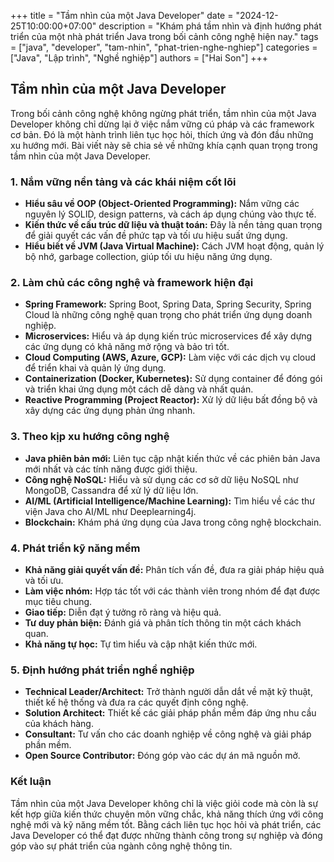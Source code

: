 +++
title = "Tầm nhìn của một Java Developer"
date = "2024-12-25T10:00:00+07:00"
description = "Khám phá tầm nhìn và định hướng phát triển của một nhà phát triển Java trong bối cảnh công nghệ hiện nay."
tags = ["java", "developer", "tam-nhin", "phat-trien-nghe-nghiep"]
categories = ["Java", "Lập trình", "Nghề nghiệp"]
authors = ["Hai Son"]
+++

## Tầm nhìn của một Java Developer

Trong bối cảnh công nghệ không ngừng phát triển, tầm nhìn của một Java Developer không chỉ dừng lại ở việc nắm vững cú pháp và các framework cơ bản. Đó là một hành trình liên tục học hỏi, thích ứng và đón đầu những xu hướng mới. Bài viết này sẽ chia sẻ về những khía cạnh quan trọng trong tầm nhìn của một Java Developer.

### 1. Nắm vững nền tảng và các khái niệm cốt lõi

*   **Hiểu sâu về OOP (Object-Oriented Programming):** Nắm vững các nguyên lý SOLID, design patterns, và cách áp dụng chúng vào thực tế.
*   **Kiến thức về cấu trúc dữ liệu và thuật toán:** Đây là nền tảng quan trọng để giải quyết các vấn đề phức tạp và tối ưu hiệu suất ứng dụng.
*   **Hiểu biết về JVM (Java Virtual Machine):** Cách JVM hoạt động, quản lý bộ nhớ, garbage collection, giúp tối ưu hiệu năng ứng dụng.

### 2. Làm chủ các công nghệ và framework hiện đại

*   **Spring Framework:** Spring Boot, Spring Data, Spring Security, Spring Cloud là những công nghệ quan trọng cho phát triển ứng dụng doanh nghiệp.
*   **Microservices:** Hiểu và áp dụng kiến trúc microservices để xây dựng các ứng dụng có khả năng mở rộng và bảo trì tốt.
*   **Cloud Computing (AWS, Azure, GCP):** Làm việc với các dịch vụ cloud để triển khai và quản lý ứng dụng.
*   **Containerization (Docker, Kubernetes):** Sử dụng container để đóng gói và triển khai ứng dụng một cách dễ dàng và nhất quán.
*   **Reactive Programming (Project Reactor):** Xử lý dữ liệu bất đồng bộ và xây dựng các ứng dụng phản ứng nhanh.

### 3. Theo kịp xu hướng công nghệ

*   **Java phiên bản mới:** Liên tục cập nhật kiến thức về các phiên bản Java mới nhất và các tính năng được giới thiệu.
*   **Công nghệ NoSQL:** Hiểu và sử dụng các cơ sở dữ liệu NoSQL như MongoDB, Cassandra để xử lý dữ liệu lớn.
*   **AI/ML (Artificial Intelligence/Machine Learning):** Tìm hiểu về các thư viện Java cho AI/ML như Deeplearning4j.
*   **Blockchain:** Khám phá ứng dụng của Java trong công nghệ blockchain.

### 4. Phát triển kỹ năng mềm

*   **Khả năng giải quyết vấn đề:** Phân tích vấn đề, đưa ra giải pháp hiệu quả và tối ưu.
*   **Làm việc nhóm:** Hợp tác tốt với các thành viên trong nhóm để đạt được mục tiêu chung.
*   **Giao tiếp:** Diễn đạt ý tưởng rõ ràng và hiệu quả.
*   **Tư duy phản biện:** Đánh giá và phân tích thông tin một cách khách quan.
*   **Khả năng tự học:** Tự tìm hiểu và cập nhật kiến thức mới.

### 5. Định hướng phát triển nghề nghiệp

*   **Technical Leader/Architect:** Trở thành người dẫn dắt về mặt kỹ thuật, thiết kế hệ thống và đưa ra các quyết định công nghệ.
*   **Solution Architect:** Thiết kế các giải pháp phần mềm đáp ứng nhu cầu của khách hàng.
*   **Consultant:** Tư vấn cho các doanh nghiệp về công nghệ và giải pháp phần mềm.
*   **Open Source Contributor:** Đóng góp vào các dự án mã nguồn mở.

### Kết luận

Tầm nhìn của một Java Developer không chỉ là việc giỏi code mà còn là sự kết hợp giữa kiến thức chuyên môn vững chắc, khả năng thích ứng với công nghệ mới và kỹ năng mềm tốt. Bằng cách liên tục học hỏi và phát triển, các Java Developer có thể đạt được những thành công trong sự nghiệp và đóng góp vào sự phát triển của ngành công nghệ thông tin.